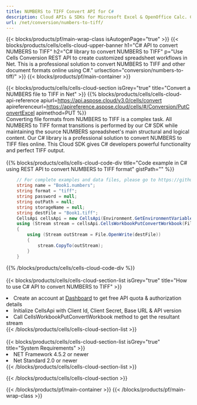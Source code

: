 ```yaml
---
title: NUMBERS to TIFF Convert API for C# 
description: Cloud APIs & SDKs for Microsoft Excel & OpenOffice Calc. Convert spreadsheet to other format file. 
url: /net/conversion/numbers-to-tiff/
---
```



{{< blocks/products/pf/main-wrap-class isAutogenPage="true" >}}
{{< blocks/products/cells/cells-cloud-upper-banner h1="C# API to convert NUMBERS to TIFF" h2="C# library to convert NUMBERS to TIFF" p="Use Cells Conversion REST API to create customized spreadsheet workflows in Net. This is a professional solution to convert NUMBERS to TIFF and other document formats online using C#." urlsection="conversion/numbers-to-tiff/" >}}
{{< blocks/products/pf/main-container >}}

{{< blocks/products/cells/cells-cloud-section isGrey="true"  title="Convert a NUMBERS file to TIFF in Net" >}}
{{% blocks/products/cells/cells-cloud-api-reference  apiurl=https://api.aspose.cloud/v3.0/cells/convert  apireferenceurl=https://apireference.aspose.cloud/cells/#/Conversion/PutConvertExcel  apimethod=PUT %}}
<br/>
Converting file formats from NUMBERS to TIFF is a complex task. All NUMBERS to TIFF format transitions is performed by our C# SDK while maintaining the source NUMBERS spreadsheet's main structural and logical content. Our C# library is a professional solution to convert NUMBERS to TIFF files online. This Cloud SDK gives C# developers powerful functionality and perfect TIFF output.
<br/>
<br/>
{{% blocks/products/cells/cells-cloud-code-div title="Code example in C# using REST API to convert NUMBERS to TIFF format" gistPath="" %}}
 
```cs
    // For complete examples and data files, please go to https://github.com/aspose-cells-cloud/aspose-cells-cloud-dotnet/
    string name = "Book1.numbers";
    string format = "tiff";
    string password = null;
    string outPath = null;
    string storageName = null;
    string destFile = "Book1.tiff";
    CellsApi cellsApi = new CellsApi(Environment.GetEnvironmentVariable("ProductClientId"), Environment.GetEnvironmentVariable("ProductClientSecret"));
    using (Stream stream = cellsApi.CellsWorkbookPutConvertWorkbook(File.OpenRead(name), format, password, outPath, storageName))
    {
        using (Stream outStream = File.OpenWrite(destFile))
        {
            stream.CopyTo(outStream);
        }
    }
```
 
{{% /blocks/products/cells/cells-cloud-code-div  %}}
<br/>
<br/>
{{< blocks/products/cells/cells-cloud-section-list isGrey="true"  title="How to use C# API to convert  NUMBERS to TIFF" >}}
<li>Create an account at <a href="https://dashboard.aspose.cloud/">Dashboard</a> to get free API quota & authorization details</li>
<li>Initialize CellsApi with Client Id, Client Secret, Base URL & API version</li>
<li>Call CellsWorkbookPutConvertWorkbook method to get the resultant stream</li>
{{< /blocks/products/cells/cells-cloud-section-list >}}
<br/>
<br/>
{{< blocks/products/cells/cells-cloud-section-list isGrey="true"  title="System Requirements" >}}
<li>NET Framework 4.5.2 or newer</li>
<li>Net Standard 2.0 or newer</li>
{{< /blocks/products/cells/cells-cloud-section-list >}}

{{< /blocks/products/cells/cells-cloud-section >}}

{{< /blocks/products/pf/main-container >}}
{{< /blocks/products/pf/main-wrap-class >}}

